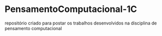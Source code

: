# PensamentoComputacional-1C
repositório criado para postar os trabalhos desenvolvidos na disciplina de pensamento computacional
